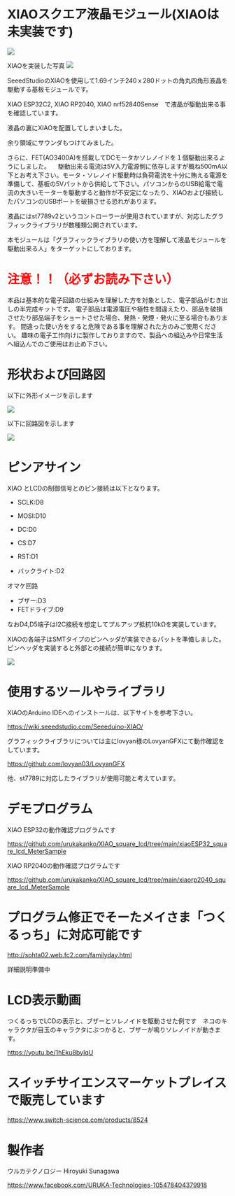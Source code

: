 # XIAOスクエア液晶モジュール(XIAOは未実装です)

![](gaiken.jpg)


XIAOを実装した写真
![](gaiken2.jpg)

SeeedStudioのXIAOを使用して1.69インチ240ｘ280ドットの角丸四角形液晶を駆動する基板モジュールです。

XIAO ESP32C2, XIAO RP2040, XIAO nrf52840Sense　で液晶が駆動出来る事を確認しています。

液晶の裏にXIAOを配置してしまいました。

余り領域にサウンダもつけてみました。

さらに、FET(AO3400A)を搭載してDCモータかソレノイドを１個駆動出来るようにしました。
　駆動出来る電流は5V入力電源側に依存しますが概ね500mA以下とお考え下さい。モータ・ソレノイド駆動時は負荷電流を十分に賄える電源を準備して、基板の5Vパットから供給して下さい。パソコンからのUSB給電で電流の大きいモーターを駆動すると動作が不安定になったり、XIAOおよび接続したパソコンのUSBポートを破損させる恐れがあります。

液晶にはst7789v2というコントローラーが使用されていますが、対応したグラフィックライブラリが数種類公開されています。

本モジュールは「グラフィックライブラリの使い方を理解して液晶モジュールを駆動出来る人」をターゲットにしております。


# <span style="color: red;">注意！！（必ずお読み下さい）</span>

本品は基本的な電子回路の仕組みを理解した方を対象とした、電子部品がむき出しの半完成キットです。
電子部品は電源電圧や極性を間違えたり、部品を破損させたり部品端子をショートさせた場合、発熱・発煙・発火に至る場合もあります。
間違った使い方をすると危険である事を理解された方のみご使用ください。
趣味の電子工作向けに製作しておりますので、製品への組込みや日常生活へ組込んでのご使用はお止め下さい。



# 形状および回路図

以下に外形イメージを示します

![](pcb_image.png)



以下に回路図を示します

![](schematic.png)





# ピンアサイン

XIAO とLCDの制御信号とのピン接続は以下となります。

- SCLK:D8

- MOSI:D10

- DC:D0

- CS:D7

- RST:D1

- バックライト:D2

オマケ回路

- ブザー:D3
- FETドライブ:D9


なおD4,D5端子はI2C接続を想定してプルアップ抵抗10kΩを実装しています。


XIAOの各端子はSMTタイプのピンヘッダが実装できるパットを準備しました。ピンヘッダを実装すると外部との接続が簡単になります。


![](gaiken3.jpg)



# 使用するツールやライブラリ

XIAOのArduino IDEへのインストールは、以下サイトを参考下さい。

https://wiki.seeedstudio.com/Seeeduino-XIAO/


グラフィックライブラリについては主にlovyan様のLovyanGFXにて動作確認をしています。

https://github.com/lovyan03/LovyanGFX

他、st7789に対応したライブラリが使用可能と考えています。


# デモプログラム

XIAO ESP32の動作確認プログラムです

https://github.com/urukakanko/XIAO_square_lcd/tree/main/xiaoESP32_square_lcd_MeterSample


XIAO RP2040の動作確認プログラムです

https://github.com/urukakanko/XIAO_square_lcd/tree/main/xiaorp2040_square_lcd_MeterSample



# プログラム修正でそーたメイさま「つくるっち」に対応可能です

http://sohta02.web.fc2.com/familyday.html

詳細説明準備中


# LCD表示動画

つくるっちでLCDの表示と、ブザーとソレノイドを駆動させた例です　ネコのキャラクタが目玉のキャラクタにぶつかると、ブザーが鳴りソレノイドが動きます。

https://youtu.be/1hEku8byIqU



# スイッチサイエンスマーケットプレイスで販売しています

https://www.switch-science.com/products/8524 


# 製作者

ウルカテクノロジー
Hiroyuki Sunagawa

https://www.facebook.com/URUKA-Technologies-105478404379918
